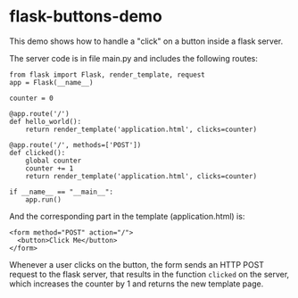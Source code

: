 # flask-buttons-demo

This demo shows how to handle a "click" on a button inside a flask server.

The server code is in file main.py and includes the following routes:

```
from flask import Flask, render_template, request
app = Flask(__name__)

counter = 0

@app.route('/')
def hello_world():
    return render_template('application.html', clicks=counter)

@app.route('/', methods=['POST'])
def clicked():
    global counter
    counter += 1
    return render_template('application.html', clicks=counter)

if __name__ == "__main__":
    app.run()
```

And the corresponding part in the template (application.html) is:

```
<form method="POST" action="/">
  <button>Click Me</button>
</form>
```

Whenever a user clicks on the button, the form sends an HTTP POST request to the flask server,
that results in the function `clicked` on the server, which increases the counter by 1 and returns the new template page.

